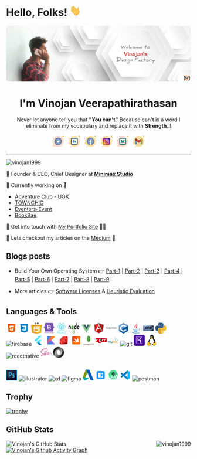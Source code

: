 
# Hello, Folks! <img src="img/Hi.gif" height="30px">

[![Header](img/profile-banner.png "Header")](https://vinojan.gq)


<!-- ////////////////// START README FILE /////////////////// -->

<h1 align="center">I'm Vinojan Veerapathirathasan</h1>

<p align="center"> Never let anyone tell you that <b>"You can't"</b> Because can't is a word I eliminate from my vocabulary and replace it with <b>Strength</b>..!</p>

<p align="center">
<a href="https://twitter.com/iam_vinojan" target="_blank"><img align="center" src="img/twitter1.svg" alt="iam_vinojan" height="40" width="40" /></a>
<a href="https://linkedin.com/in/iam-vinojan" target="_blank"><img align="center" src="img/linkedin1.svg" alt="vinojan-abhimanyu" height="40" width="40" /></a>
<a href="https://fb.com/vinojan.abhimanyu" target="_blank"><img align="center" src="img/facebook1.svg" alt="vinojan.abhimanyu" height="40" width="40" /></a>
<a href="https://instagram.com/iam_vinojan" target="_blank"><img align="center" src="img/instagram1.svg" alt="iam_vinojan" height="40" width="40" /></a>
<a href="https://medium.com/@iam_vinojan" target="_blank"><img align="center" src="img/medium1.svg" alt="@iam_vinojan" height="40" width="40" /></a>
<a href="mailto:vinojan02abhimanyu@gmail.com" target="_blank"><img align="center" src="img/gmail.svg" alt="vinojan02abhimanyu@gmail.com" height="40" width="40" /></a>
</p>
<!-- https://icons8.com/icons/ -->
<hr/>

<!-- Counter of profile viewers -->
<p align="left"> 
<img src="https://komarev.com/ghpvc/?username=vinojan1999&label=Profile%20views&color=0e75b6&style=flat" alt="vinojan1999" /> 
</p>


<!--//////////// About my self ////////////////-->
🔅 Founder & CEO, Chief Designer at [**Minimax Studio**](https://minimax.studio/)

🔅 Currently working on 💼
- [Adventure Club - UOK](https://ac-uok.com/)
- [TOWNCHIC](https://townchic.co/)
- [Eventers-Event](https://eventersevents.com/)
- [BookBae](https://www.bookbae.store/)

🔅 Get into touch with [My Portfolio Site](https://vinojan.gq) 👨‍💻

🔅 Lets checkout my articles on the [Medium](https://medium.com/@iam_vinojan) 📝

<!--////////////// Blog section ///////////// -->
## Blogs posts
<!-- BLOG-POST-LIST:START -->
- Build Your Own Operating System 👉 [Part-1](https://medium.com/@iam_vinojan/build-your-own-operating-system-os-431e7716a1d1) | [Part-2](https://medium.com/@iam_vinojan/build-your-own-operating-system-2-e3c99311948) | [Part-3](https://medium.com/@iam_vinojan/build-your-own-operating-system-3-bbea2c30521f) | [Part-4](https://medium.com/@iam_vinojan/build-your-own-operating-system-4-ac9478ce9535) | [Part-5](https://medium.com/@iam_vinojan/build-your-own-operating-system-5-3bfde3b64384) | [Part-6](https://medium.com/@iam_vinojan/build-your-own-operating-system-6-c88d8b1d356f) | [Part-7](https://medium.com/@iam_vinojan/build-your-own-operating-system-7-41a2a9f8843b) | [Part-8](https://medium.com/@iam_vinojan/build-your-own-operating-system-8-c88018bff23) | [Part-9](https://medium.com/@iam_vinojan/build-your-own-operating-system-9-9244351b065)


- More articles 👉 [Software Licenses](https://medium.com/@iam_vinojan/software-licenses-f22eadc77765) & [Heuristic Evaluation](https://medium.com/@iam_vinojan/heuristic-evaluation-68de659324c9)
<!-- BLOG-POST-LIST:END -->


<!-- //////// Contact Details /////////////-->



<!-- Twitter User name and Follower -->
<!-- <p align="left">
<a href="https://twitter.com/iam_vinojan" target="_blank"><img src="https://img.shields.io/twitter/follow/iam_vinojan?logo=twitter&style=for-the-badge" alt="iam_vinojan" /></a> 
</p> -->



<!-- ///////////// Languages ///////////// -->
<!-- <h3 align="left">Languages and Tools:</h3> -->
## Languages & Tools
<p align="left"> 
<!-- HTML -->
<a target="_blank"> <img src="img/html-5.svg" alt="html5" width="30" height="30"/> </a> 
<!-- CSS -->
<a target="_blank"> <img src="img/css-3.svg" alt="css3" width="30" height="30"/> </a> 
<!-- JS -->
<a target="_blank"> <img src="img/javascript.svg" alt="javascript" width="30" height="30"/> </a> 
<!-- Bootstrap -->
<a target="_blank"> <img src="https://raw.githubusercontent.com/devicons/devicon/master/icons/bootstrap/bootstrap-plain-wordmark.svg" alt="bootstrap" width="30" height="30"/> </a> 
<!-- React JS -->
<a target="_blank"> <img src="https://raw.githubusercontent.com/devicons/devicon/master/icons/react/react-original-wordmark.svg" alt="react" width="30" height="30"/> </a> 
<!-- Node JS -->
<a target="_blank"> <img src="img/nodejs-seeklogo.com.svg" alt="nodejs" width="30" height="30"/> </a> 
<!-- Vue JS -->
<a target="_blank"> <img src="img/vue-js.svg" alt="nodejs" width="30" height="30"/> </a> 
<!-- Angular JS -->
<a target="_blank"> <img src="img/angularjs.svg" alt="angular" width="30" height="30"/> </a> 
<!-- Express JS -->
<a target="_blank"> <img src="https://raw.githubusercontent.com/devicons/devicon/master/icons/express/express-original-wordmark.svg" alt="express" width="30" height="30"/> </a> 
<!-- C -->
<a target="_blank"> <img src="https://raw.githubusercontent.com/devicons/devicon/master/icons/c/c-original.svg" alt="c" width="30" height="30"/> </a> 
 <!-- Java  -->
<a target="_blank"> <img src="https://raw.githubusercontent.com/devicons/devicon/master/icons/java/java-original.svg" alt="java" width="30" height="30"/> </a> 
<!-- PHP -->
<a target="_blank"> <img src="https://raw.githubusercontent.com/devicons/devicon/master/icons/php/php-original.svg" alt="php" width="30" height="30"/> </a> 
<!-- Python -->
<a target="_blank"> <img src="img/python.svg" alt="python" width="30" height="30"/> </a> 
<!-- Firebase -->
<a target="_blank"> <img src="https://www.vectorlogo.zone/logos/firebase/firebase-icon.svg" alt="firebase" width="30" height="30"/> </a> 
<!-- Flutter -->
<a target="_blank"> <img src="img/flutter.svg" alt="angular" width="30" height="30"/> </a> 
<!-- Kotlin -->
<a target="_blank"> <img src="img/kotlin.svg" alt="angular" width="30" height="30"/> </a> 
<!-- Ruby -->
<a target="_blank"> <img src="img/ruby.svg" alt="angular" width="30" height="30"/> </a> 
<!-- Swift -->
<a target="_blank"> <img src="img/swift.svg" alt="angular" width="30" height="30"/> </a> 
<!-- Mongo DB -->
<a target="_blank"> <img src="https://raw.githubusercontent.com/devicons/devicon/master/icons/mongodb/mongodb-original-wordmark.svg" alt="mongodb" width="30" height="30"/> </a> 
<!-- Vue JS -->
<a target="_blank"> <img src="img/npm.svg" alt="npm" width="30" height="30"/> </a> 
<!-- MySQL -->
<a target="_blank"> <img src="https://raw.githubusercontent.com/devicons/devicon/master/icons/mysql/mysql-original-wordmark.svg" alt="mysql" width="30" height="30"/> </a> 
<!-- GIT -->
<a target="_blank"> <img src="https://www.vectorlogo.zone/logos/git-scm/git-scm-icon.svg" alt="git" width="30" height="30"/> </a> 
<!-- Heroku -->
<a target="_blank"> <img src="img/heroku.svg" alt="heroku" width="30" height="30"/> </a>
<!-- Linux -->
<a target="_blank"> <img src="img/linux.svg" alt="linux" width="30" height="30"/> </a>  
<!-- React Native -->
<a target="_blank"> <img src="https://reactnative.dev/img/header_logo.svg" alt="reactnative" width="30" height="30"/> </a> 
<!-- Sass -->
<a target="_blank"> <img src="https://raw.githubusercontent.com/devicons/devicon/master/icons/sass/sass-original.svg" alt="sass" width="30" height="30"/> </a>
<!-- JSON -->
<a target="_blank"> <img src="img/json.svg" alt="JSON" width="30" height="30"/> </a>
</p>

<!-- ///////////// Softwares //////////////// -->
<!-- <h3 align="left">Softwares:</h3> -->
##
<p align="left">
<!-- Adobe PS -->
<a target="_blank"> <img src="img/adobe-photoshop.svg" alt="photoshop" width="30" height="30"/> </a> 
<!-- Adobe AI -->
<a target="_blank"> <img src="https://www.vectorlogo.zone/logos/adobe_illustrator/adobe_illustrator-icon.svg" alt="illustrator" width="30" height="30"/> </a>
<!-- Adobe XD -->
<a target="_blank"> <img src="https://cdn.worldvectorlogo.com/logos/adobe-xd.svg" alt="xd" width="30" height="30"/> </a>
<!-- Figma -->
<a target="_blank"> <img src="https://www.vectorlogo.zone/logos/figma/figma-icon.svg" alt="figma" width="30" height="30"/> </a> 
<!-- AutoDesk -->
<a target="_blank"> <img src="img/autocad.svg" alt="autocad" width="30" height="30"/> </a> 
<!-- Lunacy -->
<a target="_blank"> <img src="img/lunacy.svg" alt="lunacy" width="30" height="30"/> </a>
<!-- MatLab -->
<!-- <a target="_blank"> <img src="https://upload.wikimedia.org/wikipedia/commons/2/21/Matlab_Logo.png" alt="matlab" width="30" height="30"/> </a> -->
<!-- Android Studio -->
<a target="_blank"> <img src="img/android-studio.svg" alt="angular" width="30" height="30"/> </a>
<!-- VS code -->
<a target="_blank"> <img src="img/vs-code.svg" alt="angular" width="30" height="30"/> </a>  
<!-- Postman -->
<a target="_blank"> <img src="https://www.vectorlogo.zone/logos/getpostman/getpostman-icon.svg" alt="postman" width="30" height="30"/> </a> 
</p>




<!-- <h3 align="left">Trophy:</h3> -->
## Trophy
<p align="center"> 

[![trophy](https://github-profile-trophy.vercel.app/?username=vinojan1999&theme=monokai)]()
</p>



<!-- ///////////// Support //////////////// -->
<!-- <h3 align="left">Support:</h3> -->
## GitHub Stats
<!-- <p><a href="https://www.buymeacoffee.com/iamvinojan"> <img align="left" src="https://cdn.buymeacoffee.com/buttons/v2/default-yellow.png" height="50" width="210" alt="iamvinojan" /></a></p><br><br> -->

<!-- <p><img align="center" src="https://github-readme-streak-stats.herokuapp.com/?user=vinojan1999&" alt="vinojan1999" /></p> -->


<!-- /////////////////////// -->


<a href="">
  <img align="left" src="https://github-readme-stats.vercel.app/api?username=Vinojan1999&show_icons=true&line_height=27&count_private=true&title_color=ffffff&text_color=c9cacc&icon_color=2bbc8a&bg_color=1d1f21" alt="Vinojan's GitHub Stats" width="55%"/>
</a>

<a href="">
  <img align="right" src="https://github-readme-stats.vercel.app/api/top-langs?username=vinojan1999&show_icons=true&locale=en&layout=compact&title_color=ffffff&text_color=c9cacc&icon_color=2bbc8a&bg_color=1d1f21" alt="vinojan1999" />
</a>


[![Vinojan's Github Activity Graph](https://activity-graph.herokuapp.com/graph?username=Vinojan1999&theme=rogue&title_color=ffffff&text_color=c9cacc&icon_color=2bbc8a&bg_color=1d1f21)](https://github.com/Vinojan1999)


<!-- <a href="">
  <img align="center" src="https://github-readme-stats.vercel.app/api/pin/?username=nsadisha&repo=Report-Generation-System&title_color=ffffff&text_color=c9cacc&icon_color=2bbc8a&bg_color=1d1f21" />
</a>  -->

<!-- <a href="">
  <img align="center" src="https://github-readme-stats.vercel.app/api/pin/?username=Adventure-Club-mob&repo=Website&title_color=ffffff&text_color=c9cacc&icon_color=2bbc8a&bg_color=1d1f21" />
</a>  -->

